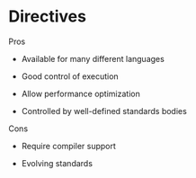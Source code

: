 Directives
================

Pros 

*  Available for many different languages 

*  Good control of execution 


*  Allow performance optimization

*  Controlled by well-defined standards bodies

Cons 

*  Require compiler support 

*  Evolving standards

